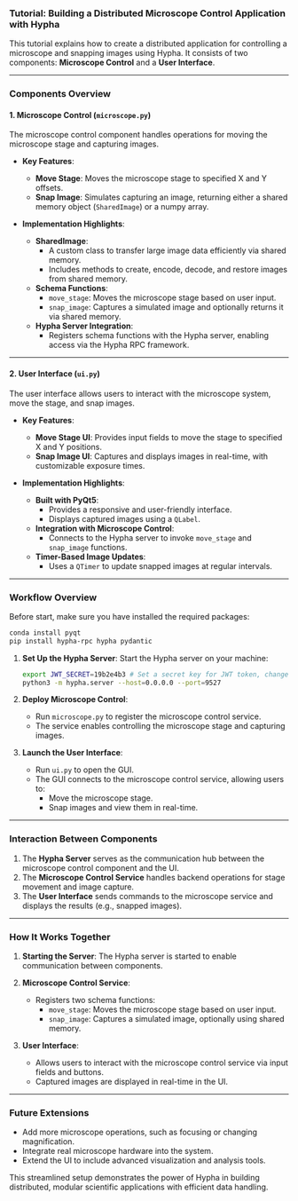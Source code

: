### Tutorial: Building a Distributed Microscope Control Application with Hypha

This tutorial explains how to create a distributed application for controlling a microscope and snapping images using Hypha. It consists of two components: **Microscope Control** and a **User Interface**.

---

### Components Overview

#### 1. Microscope Control (`microscope.py`)

The microscope control component handles operations for moving the microscope stage and capturing images.

- **Key Features**:
  - **Move Stage**: Moves the microscope stage to specified X and Y offsets.
  - **Snap Image**: Simulates capturing an image, returning either a shared memory object (`SharedImage`) or a numpy array.

- **Implementation Highlights**:
  - **SharedImage**:
    - A custom class to transfer large image data efficiently via shared memory.
    - Includes methods to create, encode, decode, and restore images from shared memory.
  - **Schema Functions**:
    - `move_stage`: Moves the microscope stage based on user input.
    - `snap_image`: Captures a simulated image and optionally returns it via shared memory.
  - **Hypha Server Integration**:
    - Registers schema functions with the Hypha server, enabling access via the Hypha RPC framework.

---

#### 2. User Interface (`ui.py`)

The user interface allows users to interact with the microscope system, move the stage, and snap images.

- **Key Features**:
  - **Move Stage UI**: Provides input fields to move the stage to specified X and Y positions.
  - **Snap Image UI**: Captures and displays images in real-time, with customizable exposure times.

- **Implementation Highlights**:
  - **Built with PyQt5**:
    - Provides a responsive and user-friendly interface.
    - Displays captured images using a `QLabel`.
  - **Integration with Microscope Control**:
    - Connects to the Hypha server to invoke `move_stage` and `snap_image` functions.
  - **Timer-Based Image Updates**:
    - Uses a `QTimer` to update snapped images at regular intervals.

---

### Workflow Overview
Before start, make sure you have installed the required packages:
```bash
conda install pyqt
pip install hypha-rpc hypha pydantic
```

1. **Set Up the Hypha Server**:
   Start the Hypha server on your machine:
   ```bash
   export JWT_SECRET=19b2e4b3 # Set a secret key for JWT token, change it to your own secret key
   python3 -m hypha.server --host=0.0.0.0 --port=9527
   ```

2. **Deploy Microscope Control**:
   - Run `microscope.py` to register the microscope control service.
   - The service enables controlling the microscope stage and capturing images.

3. **Launch the User Interface**:
   - Run `ui.py` to open the GUI.
   - The GUI connects to the microscope control service, allowing users to:
     - Move the microscope stage.
     - Snap images and view them in real-time.

---

### Interaction Between Components

1. The **Hypha Server** serves as the communication hub between the microscope control component and the UI.
2. The **Microscope Control Service** handles backend operations for stage movement and image capture.
3. The **User Interface** sends commands to the microscope service and displays the results (e.g., snapped images).

---

### How It Works Together

1. **Starting the Server**:
   The Hypha server is started to enable communication between components.

2. **Microscope Control Service**:
   - Registers two schema functions:
     - `move_stage`: Moves the microscope stage based on user input.
     - `snap_image`: Captures a simulated image, optionally using shared memory.

3. **User Interface**:
   - Allows users to interact with the microscope control service via input fields and buttons.
   - Captured images are displayed in real-time in the UI.

---

### Future Extensions

- Add more microscope operations, such as focusing or changing magnification.
- Integrate real microscope hardware into the system.
- Extend the UI to include advanced visualization and analysis tools.

This streamlined setup demonstrates the power of Hypha in building distributed, modular scientific applications with efficient data handling.